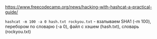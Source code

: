 https://www.freecodecamp.org/news/hacking-with-hashcat-a-practical-guide/

`hashcat -m 100 -a 0 hash.txt rockyou.txt` - взалываем SHA1 (-m 100), перебором по словарю (-a 0), файл с хэшем (hash.txt), словарь (rockyou.txt) 
